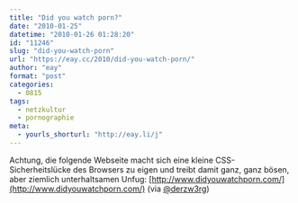 ```yaml
---
title: "Did you watch porn?"
date: "2010-01-25"
datetime: "2010-01-26 01:28:20"
id: "11246"
slug: "did-you-watch-porn"
url: "https://eay.cc/2010/did-you-watch-porn/"
author: "eay"
format: "post"
categories:
  - 0815
tags:
  - netzkultur
  - pornographie
meta:
  - yourls_shorturl: "http://eay.li/j"
---
```


Achtung, die folgende Webseite macht sich eine kleine CSS-Sicherheitslücke des Browsers zu eigen und treibt damit ganz, ganz bösen, aber ziemlich unterhaltsamen Unfug: [http://www.didyouwatchporn.com/](http://www.didyouwatchporn.com/) (via [@derzw3rg](http://twitter.com/derzw3rg/status/8212834393))
